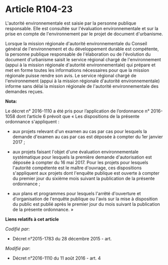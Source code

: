 # Article R104-23

L'autorité environnementale est saisie par la personne publique responsable. Elle est consultée sur l'évaluation
environnementale et sur la prise en compte de l'environnement par le projet de document d'urbanisme.

Lorsque la mission régionale d'autorité environnementale du Conseil général de l'environnement et du développement durable
est compétente, la personne publique responsable de l'élaboration ou de l'évolution du document d'urbanisme saisit le service
régional chargé de l'environnement (appui à la mission régionale d'autorité environnementale) qui prépare et met en forme
toutes les informations nécessaires pour que la mission régionale puisse rendre son avis. Le service régional chargé de
l'environnement (appui à la mission régionale d'autorité environnementale) informe sans délai la mission régionale de
l'autorité environnementale des demandes reçues.

**Nota:**

Le décret n° 2016-1110 a été pris pour l’application de l’ordonnance n° 2016-1058 dont l’article 6 prévoit que « Les
dispositions de la présente ordonnance s'appliquent : 

- aux projets relevant d'un examen au cas par cas pour lesquels la demande d'examen au cas par cas est déposée à compter du
1er janvier 2017 ; 

- aux projets faisant l'objet d'une évaluation environnementale systématique pour lesquels la première demande d'autorisation
est déposée à compter du 16 mai 2017. Pour les projets pour lesquels l'autorité compétente est le maître d'ouvrage, ces
dispositions s'appliquent aux projets dont l'enquête publique est ouverte à compter du premier jour du sixième mois suivant
la publication de la présente ordonnance ; 

- aux plans et programmes pour lesquels l'arrêté d'ouverture et d'organisation de l'enquête publique ou l'avis sur la mise à
disposition du public est publié après le premier jour du mois suivant la publication de la présente ordonnance. »

**Liens relatifs à cet article**

_Codifié par_:

  - Décret n°2015-1783 du 28 décembre 2015 - art.

_Modifié par_:

  - Décret n°2016-1110 du 11 août 2016 - art. 4
